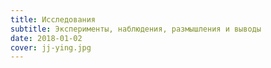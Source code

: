 ```yaml
---
title: Исследования
subtitle: Эксперименты, наблюдения, размышления и выводы
date: 2018-01-02
cover: jj-ying.jpg
---
```

